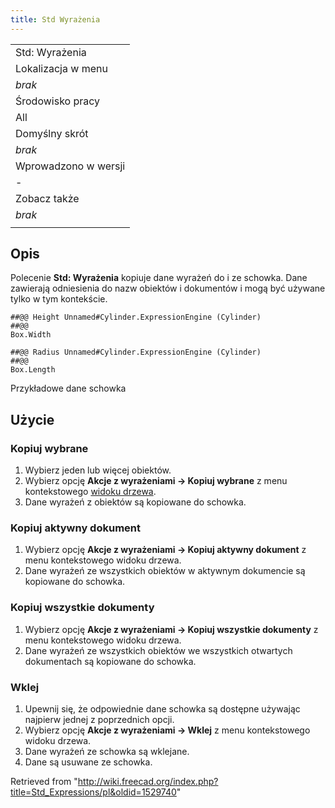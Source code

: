 ```yaml
---
title: Std Wyrażenia
---
```

|  |
| --- |
| Std: Wyrażenia |
| Lokalizacja w menu |
| *brak* |
| Środowisko pracy |
| All |
| Domyślny skrót |
| *brak* |
| Wprowadzono w wersji |
| - |
| Zobacz także |
| *brak* |
|  |

## Opis

Polecenie **Std: Wyrażenia** kopiuje dane wyrażeń do i ze schowka. Dane zawierają odniesienia do nazw obiektów i dokumentów i mogą być używane tylko w tym kontekście.

```
##@@ Height Unnamed#Cylinder.ExpressionEngine (Cylinder)
##@@
Box.Width

##@@ Radius Unnamed#Cylinder.ExpressionEngine (Cylinder)
##@@
Box.Length

```

Przykładowe dane schowka

## Użycie

### Kopiuj wybrane

1. Wybierz jeden lub więcej obiektów.
2. Wybierz opcję **Akcje z wyrażeniami → Kopiuj wybrane** z menu kontekstowego [widoku drzewa](/Tree_view/pl "Tree view/pl").
3. Dane wyrażeń z obiektów są kopiowane do schowka.

### Kopiuj aktywny dokument

1. Wybierz opcję **Akcje z wyrażeniami → Kopiuj aktywny dokument** z menu kontekstowego widoku drzewa.
2. Dane wyrażeń ze wszystkich obiektów w aktywnym dokumencie są kopiowane do schowka.

### Kopiuj wszystkie dokumenty

1. Wybierz opcję **Akcje z wyrażeniami → Kopiuj wszystkie dokumenty** z menu kontekstowego widoku drzewa.
2. Dane wyrażeń ze wszystkich obiektów we wszystkich otwartych dokumentach są kopiowane do schowka.

### Wklej

1. Upewnij się, że odpowiednie dane schowka są dostępne używając najpierw jednej z poprzednich opcji.
2. Wybierz opcję **Akcje z wyrażeniami → Wklej** z menu kontekstowego widoku drzewa.
3. Dane wyrażeń ze schowka są wklejane.
4. Dane są usuwane ze schowka.

Retrieved from "<http://wiki.freecad.org/index.php?title=Std_Expressions/pl&oldid=1529740>"